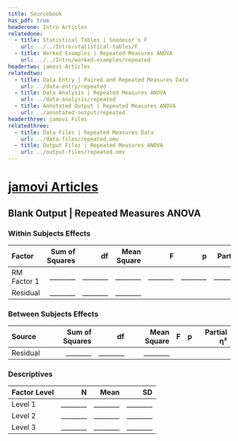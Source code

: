 ```yaml
---
title: Sourcebook
has_pdf: true
headerone: Intro Articles
relatedone:
  - title: Statistical Tables | Snedecor's F
    url: ../../Intro/statistical-tables/F
  - title: Worked Examples | Repeated Measures ANOVA
    url: ../../Intro/worked-examples/repeated
headertwo: jamovi Articles
relatedtwo:
  - title: Data Entry | Paired and Repeated Measures Data
    url: ../data-entry/repeated
  - title: Data Analysis | Repeated Measures ANOVA
    url: ../data-analysis/repeated
  - title: Annotated Output | Repeated Measures ANOVA
    url: ../annotated-output/repeated
headerthree: jamovi Files
relatedthree:
  - title: Data Files | Repeated Measures Data
    url: ../data-files/repeated.omv
  - title: Output Files | Repeated Measures ANOVA
    url: ../output-files/repeated.omv
---
```


# [jamovi Articles](../index.md)

## Blank Output | Repeated Measures ANOVA

### Within Subjects Effects

| Factor        | Sum of Squares | df  | Mean Square  | F     | p     | Partial η²  |
|:--------------|---------------:|----:|-------------:|------:|------:|------------:|
| RM Factor 1   | ________       | ________ | ________     | ________ | ________ | ___________ |
| Residual      | ________       | ________ | ________     |       |       |             |

### Between Subjects Effects

| Source   | Sum of Squares | df  | Mean Square  | F     | p     | Partial η²  |
|:---------|---------------:|----:|-------------:|------:|------:|------------:|
| Residual | ________       | ________ | ________     |       |       |             |

### Descriptives

| Factor Level | N   | Mean | SD   |
|:-------------|----:|-----:|-----:|
| Level 1      | ________ | ________ | ________ |
| Level 2      | ________ | ________ | ________ |
| Level 3      | ________ | ________ | ________ |
